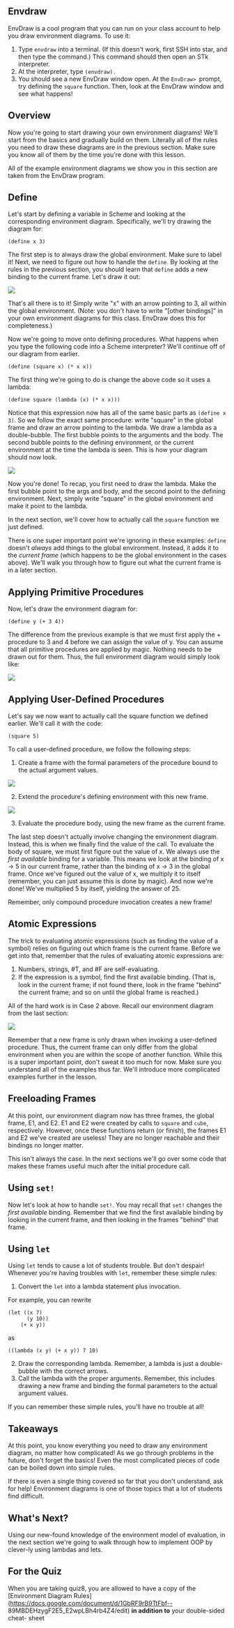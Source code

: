## Envdraw

EnvDraw is a cool program that you can run on your class account to help you
draw environment diagrams. To use it:

  1. Type `envdraw` into a terminal. (If this doesn't work, first SSH into star, and then type the command.) This command should then open an STk interpreter.
  2. At the interpreter, type `(envdraw).`
  3. You should see a new EnvDraw window open. At the `EnvDraw> `prompt, try defining the `square` function. Then, look at the EnvDraw window and see what happens!

## Overview

Now you're going to start drawing your own environment diagrams! We'll start
from the basics and gradually build on them. Literally all of the rules you
need to draw these diagrams are in the previous section. Make sure you know
all of them by the time you're done with this lesson.

All of the example environment diagrams we show you in this section are taken
from the EnvDraw program.

## Define

Let's start by defining a variable in Scheme and looking at the corresponding
environment diagram. Specifically, we'll try drawing the diagram for:

    
    (define x 3)
    

The first step is to always draw the global environment. Make sure to label
it! Next, we need to figure out how to handle the `define`. By looking at the
rules in the previous section, you should learn that `define` adds a new
binding to the current frame. Let's draw it out:

![](/static/define_x_3.PNG)

That's all there is to it! Simply write "x" with an arrow pointing to 3, all
within the global environment. (Note: you don't have to write "[other
bindings]" in your own environment diagrams for this class. EnvDraw does this
for completeness.)

Now we're going to move onto defining procedures. What happens when you type
the following code into a Scheme interpreter? We'll continue off of our
diagram from earlier.

    
    (define (square x) (* x x))
    

The first thing we're going to do is change the above code so it uses a
lambda:

    
    (define square (lambda (x) (* x x)))
    

Notice that this expression now has all of the same basic parts as `(define x
3)`. So we follow the exact same procedure: write "square" in the global frame
and draw an arrow pointing to the lambda. We draw a lambda as a double-bubble.
The first bubble points to the arguments and the body. The second bubble
points to the defining environment, or the current environment at the time the
lambda is seen. This is how your diagram should now look.

![](/static/define_square.PNG)

Now you're done! To recap, you first need to draw the lambda. Make the first
bubble point to the args and body, and the second point to the defining
environment. Next, simply write "square" in the global environment and make it
point to the lambda.

In the next section, we'll cover how to actually call the `square` function we
just defined.

There is one super important point we're ignoring in these examples: `define`
doesn't _always_ add things to the global environment. Instead, it adds it to
the _current frame_ (which happens to be the global environment in the cases
above). We'll walk you through how to figure out what the current frame is in
a later section.

## Applying Primitive Procedures

Now, let's draw the environment diagram for:

    
    
    (define y (+ 3 4))
    

The difference from the previous example is that we must first apply the +
procedure to 3 and 4 before we can assign the value of y. You can assume that
all primitive procedures are applied by magic. Nothing needs to be drawn out
for them. Thus, the full environment diagram would simply look like:

![](/static/define_y_3_4.PNG)

## Applying User-Defined Procedures

Let's say we now want to actually call the square function we defined earlier.
We'll call it with the code:

    
    (square 5)
    

To call a user-defined procedure, we follow the following steps:

  1. Create a frame with the formal parameters of the procedure bound to the actual argument values.

![](/static/square_5_a.png)

  2. Extend the procedure's defining environment with this new frame.

![](/static/square_5_b.png)

  3. Evaluate the procedure body, using the new frame as the current frame.

The last step doesn't actually involve changing the environment diagram.
Instead, this is when we finally find the value of the call. To evaluate the
body of square, we must first figure out the value of x. We always use the
_first available_ binding for a variable. This means we look at the binding of
x -> 5 in our current frame, rather than the binding of x -> 3 in the global
frame. Once we've figured out the value of x, we multiply it to itself
(remember, you can just assume this is done by magic). And now we're done!
We've multiplied 5 by itself, yielding the answer of 25.

Remember, only compound procedure invocation creates a new frame!

## Atomic Expressions

The trick to evaluating atomic expressions (such as finding the value of a
symbol) relies on figuring out which frame is the current frame. Before we get
into that, remember that the rules of evaluating atomic expressions are:

  1. Numbers, strings, #T, and #F are self-evaluating.
  2. If the expression is a symbol, ﬁnd the ﬁrst available binding. (That is, look in the current frame; if not found there, look in the frame "behind" the current frame; and so on until the global frame is reached.)

All of the hard work is in Case 2 above. Recall our environment diagram from
the last section:

![](/static/square_5_b.png)

Remember that a new frame is only drawn when invoking a user-defined
procedure. Thus, the current frame can only differ from the global environment
when you are within the scope of another function. While this is a super
important point, don't sweat it too much for now. Make sure you understand all
of the examples thus far. We'll introduce more complicated examples further in
the lesson.

## Freeloading Frames

At this point, our environment diagram now has three frames, the global frame,
E1, and E2. E1 and E2 were created by calls to `square` and `cube`,
respectively. However, once these functions return (or finish), the frames E1
and E2 we've created are useless! They are no longer reachable and their
bindings no longer matter.

This isn't always the case. In the next sections we'll go over some code that
makes these frames useful much after the initial procedure call.

## Using `set!`

Now let's look at how to handle `set!`. You may recall that `set!` changes the
_first available_ binding. Remember that we find the first available binding
by looking in the current frame, and then looking in the frames "behind" that
frame.

## Using `let`

Using `let` tends to cause a lot of students trouble. But don't despair!
Whenever you're having troubles with `let`, remember these simple rules:

  1. Convert the `let` into a lambda statement plus invocation.

For example, you can rewrite

    
    (let ((x 7)
          (y 10))
        (+ x y))

as

    
    ((lambda (x y) (+ x y)) 7 10)

  2. Draw the corresponding lambda. Remember, a lambda is just a double-bubble with the correct arrows.
  3. Call the lambda with the proper arguments. Remember, this includes drawing a new frame and binding the formal parameters to the actual argument values.

If you can remember these simple rules, you'll have no trouble at all!

## Takeaways

At this point, you know everything you need to draw any environment diagram,
no matter how complicated! As we go through problems in the future, don't
forget the basics! Even the most complicated pieces of code can be boiled down
into simple rules.

If there is even a single thing covered so far that you don't understand, ask
for help! Environment diagrams is one of those topics that a lot of students
find difficult.

## What's Next?

Using our new-found knowledge of the environment model of evaluation, in the
next section we're going to walk through how to implement OOP by clever-ly
using lambdas and lets.

## For the Quiz

When you are taking quiz8, you are allowed to have a copy of the [Environment
Diagram Rules](https://docs.google.com/document/d/1GbRF9rB9TtFbf--
89MBDEHzygF2E5_E2wpLBh4rb4Z4/edit) **in addition to** your double-sided cheat-
sheet

